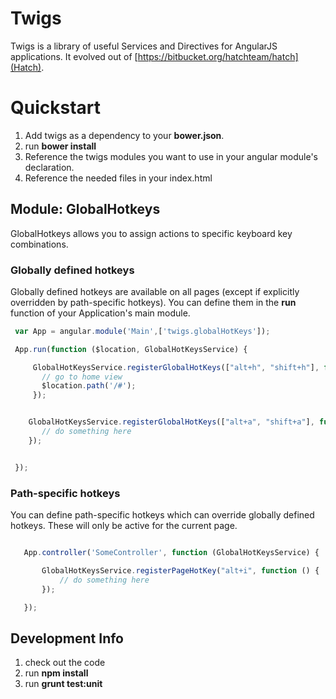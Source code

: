 
# Twigs

Twigs is a library of useful Services and Directives for AngularJS applications. It evolved out of [https://bitbucket.org/hatchteam/hatch](Hatch).

# Quickstart

1. Add twigs as a dependency to your **bower.json**.
2. run **bower install**
3. Reference the twigs modules you want to use in your angular module's declaration.
4. Reference the needed files in your index.html

## Module: GlobalHotkeys

GlobalHotkeys allows you to assign actions to specific keyboard key combinations.

### Globally defined hotkeys
Globally defined hotkeys are available on all pages (except if explicitly overridden by path-specific hotkeys). You can define them in the **run** function of your Application's main module.

 ```javascript
  var App = angular.module('Main',['twigs.globalHotKeys']);

  App.run(function ($location, GlobalHotKeysService) {

      GlobalHotKeysService.registerGlobalHotKeys(["alt+h", "shift+h"], function () {
        // go to home view
        $location.path('/#');
      });


     GlobalHotKeysService.registerGlobalHotKeys(["alt+a", "shift+a"], function () {
        // do something here
     });


  });
  ```


### Path-specific hotkeys
You can define path-specific hotkeys which can override globally defined hotkeys. These will only be active for the current page.

 ```javascript

    App.controller('SomeController', function (GlobalHotKeysService) {

        GlobalHotKeysService.registerPageHotKey("alt+i", function () {
            // do something here
        });

    });

 ```



## Development Info

 1. check out the code
 2. run **npm install**
 3. run **grunt test:unit**